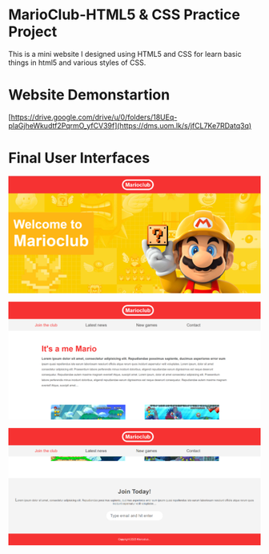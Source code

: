 # MarioClub-HTML5 & CSS Practice Project
This is a mini website I designed using HTML5 and CSS for learn basic things in html5 and various styles of CSS.

# Website Demonstartion
[https://drive.google.com/drive/u/0/folders/18UEq-plaGjheWkudtf2PqrmO_yfCV39f](https://dms.uom.lk/s/jfCL7Ke7RDatq3q)

# Final User Interfaces
![final user interface (1)](https://github.com/RavinduLK/My_First_Project---MarioClub/blob/cd263245db3b1a7261a0bdaa93319963b826bdcc/Mario%20Club%20-%20Interfaces/Screenshot%202023-08-30%20112806.png)



![final user interface (2)](https://github.com/RavinduLK/My_First_Project---MarioClub/blob/6d19b1df1307096f96124cbe963d356703c8cd47/Mario%20Club%20-%20Interfaces/Screenshot%202023-08-30%20112825.png)



![final user interface (3)](https://github.com/RavinduLK/My_First_Project---MarioClub/blob/6c64a38a4c86d00e67efbb54ef49729bdd673e92/Mario%20Club%20-%20Interfaces/Screenshot%202023-08-30%20112847.png)

